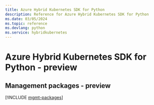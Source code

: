```yaml
---
title: Azure Hybrid Kubernetes SDK for Python
description: Reference for Azure Hybrid Kubernetes SDK for Python
ms.date: 03/05/2024
ms.topic: reference
ms.devlang: python
ms.service: hybridkubernetes
---
```

# Azure Hybrid Kubernetes SDK for Python - preview

## Management packages - preview
[!INCLUDE [mgmt-packages](hybrid-kubernetes-mgmt-index.md)]